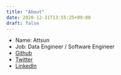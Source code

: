 ```yaml
---
title: "About"
date: 2020-12-31T13:55:25+09:00
draft: false
---
```


* Name: Attsun
* Job: Data Engineer / Software Engineer
* [Github](https://github.com/Attsun1031)
* [Twitter](https://twitter.com/__Attsun__)
* [LinkedIn](https://www.linkedin.com/in/tatsuya-atsumi-6907029b/)

